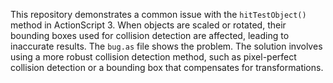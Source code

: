 This repository demonstrates a common issue with the `hitTestObject()` method in ActionScript 3.  When objects are scaled or rotated, their bounding boxes used for collision detection are affected, leading to inaccurate results. The `bug.as` file shows the problem.  The solution involves using a more robust collision detection method, such as pixel-perfect collision detection or a bounding box that compensates for transformations.